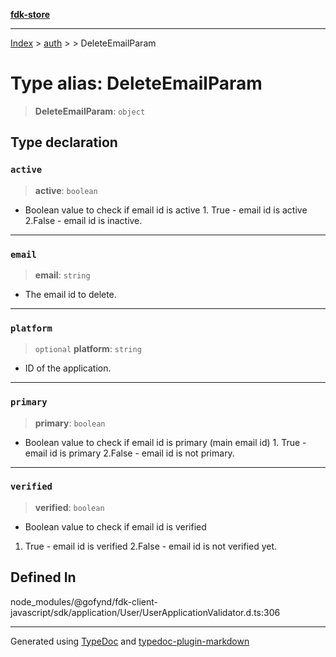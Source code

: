 [**fdk-store**](../../../README.md)
***

[Index](../../../API.md) > [auth](../../README.md) > [<internal>](../README.md) > DeleteEmailParam

# Type alias: DeleteEmailParam

> **DeleteEmailParam**: `object`

## Type declaration

### `active`

> **active**: `boolean`

- Boolean value to check if email id is active 1.
True - email id is active 2.False - email id is inactive.

***

### `email`

> **email**: `string`

- The email id to delete.

***

### `platform`

> `optional` **platform**: `string`

- ID of the application.

***

### `primary`

> **primary**: `boolean`

- Boolean value to check if email id is primary
(main email id) 1. True - email id is primary 2.False - email id is not primary.

***

### `verified`

> **verified**: `boolean`

- Boolean value to check if email id is verified
1. True - email id is verified 2.False - email id is not verified yet.

## Defined In

node\_modules/@gofynd/fdk-client-javascript/sdk/application/User/UserApplicationValidator.d.ts:306

***
Generated using [TypeDoc](https://typedoc.org/) and [typedoc-plugin-markdown](https://www.npmjs.com/package/typedoc-plugin-markdown)
